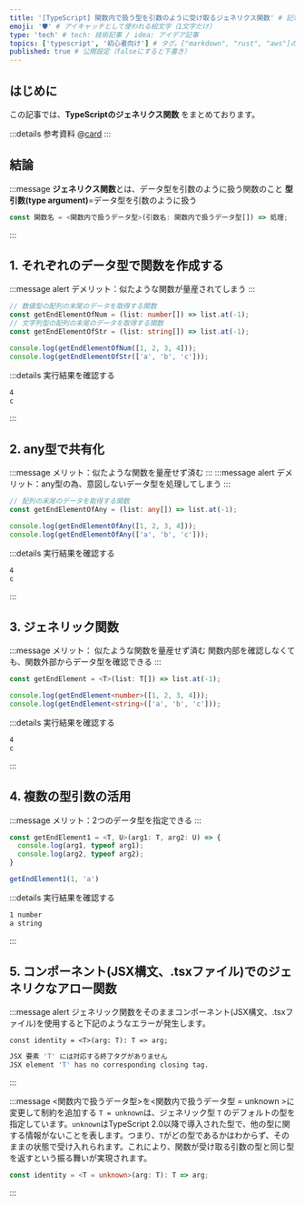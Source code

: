 ```yaml
---
title: '[TypeScript] 関数内で扱う型を引数のように受け取るジェネリクス関数' # 記事のタイトル
emoji: '🛡' # アイキャッチとして使われる絵文字（1文字だけ）
type: 'tech' # tech: 技術記事 / idea: アイデア記事
topics: ['typescript', '初心者向け'] # タグ。["markdown", "rust", "aws"]のように指定する
published: true # 公開設定（falseにすると下書き）
---
```


## はじめに

この記事では、**TypeScriptのジェネリクス関数** をまとめております。

:::details 参考資料
@[card](https://www.oreilly.co.jp/books/9784873119045/)
:::

## 結論

:::message
**ジェネリクス関数**とは、データ型を引数のように扱う関数のこと
**型引数(type argument)**=データ型を引数のように扱う

```ts
const 関数名 = <関数内で扱うデータ型>(引数名: 関数内で扱うデータ型[]) => 処理;
```

:::

## 1. それぞれのデータ型で関数を作成する

:::message alert
デメリット：似たような関数が量産されてしまう
:::

```ts
// 数値型の配列の末尾のデータを取得する関数
const getEndElementOfNum = (list: number[]) => list.at(-1);
// 文字列型の配列の末尾のデータを取得する関数
const getEndElementOfStr = (list: string[]) => list.at(-1);

console.log(getEndElementOfNum([1, 2, 3, 4]));
console.log(getEndElementOfStr(['a', 'b', 'c']));
```
:::details 実行結果を確認する
```bash
4
c
```
:::

## 2. any型で共有化
:::message
メリット：似たような関数を量産せず済む
:::
:::message alert
デメリット：any型の為、意図しないデータ型を処理してしまう
:::
```ts
// 配列の末尾のデータを取得する関数
const getEndElementOfAny = (list: any[]) => list.at(-1);

console.log(getEndElementOfAny([1, 2, 3, 4]));
console.log(getEndElementOfAny(['a', 'b', 'c']));
```

:::details 実行結果を確認する
```bash
4
c
```
:::

## 3. ジェネリック関数
:::message
メリット：
似たような関数を量産せず済む
関数内部を確認しなくても、関数外部からデータ型を確認できる
:::

```ts
const getEndElement = <T>(list: T[]) => list.at(-1);

console.log(getEndElement<number>([1, 2, 3, 4]));
console.log(getEndElement<string>(['a', 'b', 'c']));
```

:::details 実行結果を確認する
```bash
4
c
```
:::

## 4. 複数の型引数の活用
:::message
メリット：2つのデータ型を指定できる
:::
```ts
const getEndElement1 = <T, U>(arg1: T, arg2: U) => {
  console.log(arg1, typeof arg1);
  console.log(arg2, typeof arg2);
}

getEndElement1(1, 'a')
```

:::details 実行結果を確認する
```bash
1 number
a string
```
:::


## 5. コンポーネント(JSX構文、.tsxファイル)でのジェネリクなアロー関数
:::message alert
ジェネリック関数をそのままコンポーネント(JSX構文、.tsxファイル)を使用すると下記のようなエラーが発生します。
```tsx
const identity = <T>(arg: T): T => arg;
```
```bash
JSX 要素 'T' には対応する終了タグがありません
JSX element 'T' has no corresponding closing tag.
```
:::

:::message
<関数内で扱うデータ型>を<関数内で扱うデータ型 = unknown >に変更して制約を追加する
`T = unknown`は、ジェネリック型 `T` のデフォルトの型を指定しています。`unknown`はTypeScript 2.0以降で導入された型で、他の型に関する情報がないことを表します。つまり、`T`がどの型であるかはわからず、そのままの状態で受け入れられます。これにより、関数が受け取る引数の型と同じ型を返すという振る舞いが実現されます。
```ts
const identity = <T = unknown>(arg: T): T => arg;
```
:::
